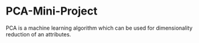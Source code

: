 # PCA-Mini-Project
PCA is a machine learning algorithm which can be used for dimensionality reduction of an attributes.
